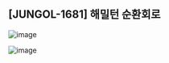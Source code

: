 ## [JUNGOL-1681] 해밀턴 순환회로

![image](https://user-images.githubusercontent.com/22045163/112010238-7aebcc80-8b6a-11eb-9753-a22d78d2f811.png)

![image](https://user-images.githubusercontent.com/22045163/112010319-8b03ac00-8b6a-11eb-8d7d-b04444cfc601.png)
